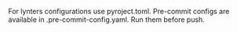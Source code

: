 For lynters configurations use pyroject.toml. Pre-commit configs are available in .pre-commit-config.yaml. Run them before push.
